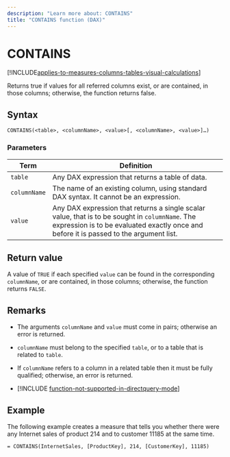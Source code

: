 ```yaml
---
description: "Learn more about: CONTAINS"
title: "CONTAINS function (DAX)"
---
```

# CONTAINS

[!INCLUDE[applies-to-measures-columns-tables-visual-calculations](includes/applies-to-measures-columns-tables-visual-calculations.md)]

Returns true if values for all referred columns exist, or are contained, in those columns; otherwise, the function returns false.  
  
## Syntax  
  
```dax
CONTAINS(<table>, <columnName>, <value>[, <columnName>, <value>]…)  
```
  
### Parameters  

|Term|Definition|  
|--------|--------------|  
|`table`|Any DAX expression that returns a table of data.|  
|`columnName`|The name of an existing column, using standard DAX syntax. It cannot be an expression. |  
|`value`|Any DAX expression that returns a single scalar value, that is to be sought in `columnName`. The expression is to be evaluated exactly once and before it is passed to the argument list.  |  

## Return value

A value of `TRUE` if each specified `value` can be found in the corresponding `columnName`, or are contained, in those columns; otherwise, the function returns `FALSE`.  
  
## Remarks  
  
- The arguments `columnName` and `value` must come in pairs; otherwise an error is returned.  
  
- `columnName` must belong to the specified `table`, or to a table that is related to `table`.  
  
- If `columnName` refers to a column in a related table then it must be fully qualified; otherwise, an error is returned.  

- [!INCLUDE [function-not-supported-in-directquery-mode](includes/function-not-supported-in-directquery-mode.md)]

## Example

The following example creates a measure that tells you whether there were any Internet sales of product 214 and to customer 11185 at the same time.  
  
```dax
= CONTAINS(InternetSales, [ProductKey], 214, [CustomerKey], 11185)  
```

